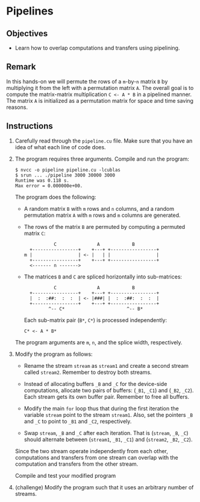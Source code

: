 # Pipelines

## Objectives

 - Learn how to overlap computations and transfers using pipelining.

## Remark

In this hands-on we will permute the rows of a `m`-by-`n` matrix `B` by
multiplying it from the left with a permutation matrix `A`. The overall goal is
to compute the matrix-matrix multiplication `C <- A * B` in a pipelined manner.
The matrix `A` is initialized as a permutation matrix for space and time saving
reasons.
 
## Instructions

 1. Carefully read through the `pipeline.cu` file. Make sure that you have an
    idea of what each line of code does.

 2. The program requires three arguments. Compile and run the program:
 
    ```
    $ nvcc -o pipeline pipeline.cu -lcublas
    $ srun ... ./pipeline 3000 30000 3000
    Runtime was 0.118 s.
    Max error = 0.000000e+00.
    ```
    
    The program does the following:
     
     - A random matrix `B` with `m` rows and `n` columns, and a random 
       permutation matrix `A` with `m` rows and `m` columns are generated.
       
     - The rows of the matrix `B` are permuted by computing a permuted matrix
       `C`:
       
       ```
                  C               A            B
         +-----------------+    +---+ +-----------------+
       m |                 | <- |   | |                 |
         +-----------------+    +---+ +-----------------+ 
         <------- n ------->
       ```
       
     - The matrices `B` and `C` are spliced horizontally into sub-matrices:
     
       ```
                  C               A            B
         +-----------------+    +---+ +-----------------+
         |  :  :##:  :  :  | <- |###| |  :  :##:  :  :  |
         +-----------------+    +---+ +-----------------+ 
                ^-- C*                       ^-- B*
       ```
       
       Each sub-matrix pair (`B*`, `C*`) is processed independently:
       
       ```
       C* <- A * B*
       ```
    
    The program arguments are `m`, `n`, and the splice width, respectively.

 3. Modify the program as follows:
 
     - Rename the stream `stream` as `stream1` and create a second stream called
       `stream2`. Remember to destroy both streams.
    
     - Instead of allocating buffers `_B` and `_C` for the device-side
       computations, allocate two pairs of buffers: (`_B1`, `_C1`) and
       (`_B2`, `_C2`). Each stream gets its own buffer pair. Remember to free
       all buffers.
    
     - Modify the main `for` loop thus that during the first iteration the
       variable `stream` point to the stream `stream1`. Also, set the pointers
       `_B` and `_C` to point to `_B1` and `_C2`, respectively.
    
     - Swap `stream`, `_B` and `_C` after each iteration. That is (`stream`,
       `_B`, `_C`) should alternate between (`stream1`, `_B1`, `_C1`) and
       (`stream2`, `_B2`, `_C2`).
    
    Since the two stream operate independently from each other, computations and
    transfers from one stream can overlap with the computation and transfers from
    the other stream.
    
    Compile and test your modified program

 4. (challenge) Modify the program such that it uses an arbitrary number of
    streams.
